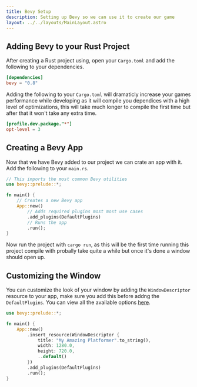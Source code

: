 ```yaml
---
title: Bevy Setup
description: Setting up Bevy so we can use it to create our game
layout: ../../layouts/MainLayout.astro
---
```


## Adding Bevy to your Rust Project

After creating a Rust project using, open your `Cargo.toml` and add the following to your dependencies.

```toml
[dependencies]
bevy = "0.8"
```

Adding the following to your `Cargo.toml` will dramaticly increase your games performance while developing as it will compile you dependices with a high level of optimizations, this will take much longer to compile the first time but after that it won't take any extra time.

```toml
[profile.dev.package."*"]
opt-level = 3
```

## Creating a Bevy App

Now that we have Bevy added to our project we can crate an app with it. Add the following to your `main.rs`.

```rs
// This imports the most common Bevy utilities
use bevy::prelude::*;

fn main() {
    // Creates a new Bevy app
    App::new()
        // Adds required plugins most most use cases
        .add_plugins(DefaultPlugins)
        // Runs the app
        .run();
}
```

Now run the project with `cargo run`, as this will be the first time running this project compile with probally take quite a while but once it's done a window should open up.

## Customizing the Window

You can customize the look of your window by adding the `WindowDescriptor` resource to your app, make sure you add this before addng the `DefaultPlugins`. You can view all the available options [here](https://docs.rs/bevy/latest/bevy/window/struct.WindowDescriptor.html).

```rs
use bevy::prelude::*;

fn main() {
    App::new()
        .insert_resource(WindowDescriptor {
            title: "My Amazing Platformer".to_string(),
            width: 1280.0,
            height: 720.0,
            ..default()
        })
        .add_plugins(DefaultPlugins)
        .run();
}
```
